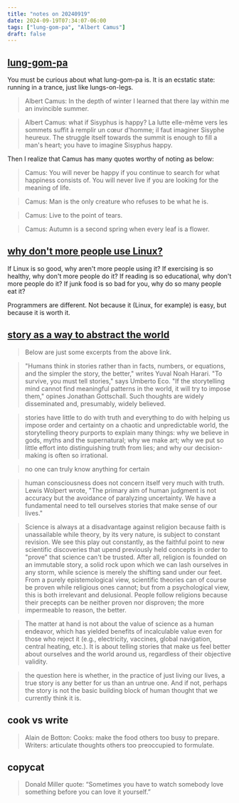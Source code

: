 ```yaml
---
title: "notes on 20240919"
date: 2024-09-19T07:34:07-06:00
tags: ["lung-gom-pa", "Albert Camus"]
draft: false
---
```


## [lung-gom-pa](https://theamericanscholar.org/how-to-live-with-dying/)

You must be curious about what lung-gom-pa is. It is an ecstatic state: running in a trance, just like lungs-on-legs. 

> Albert Camus: In the depth of winter I learned that there lay within me an invincible summer.

> Albert Camus: what if Sisyphus is happy? La lutte elle-même vers les sommets suffit à remplir un cœur d'homme; il faut imaginer Sisyphe heureux. The struggle itself towards the summit is enough to fill a man's heart; you have to imagine Sisyphus happy.

Then I realize that Camus has many quotes worthy of noting as below:

> Camus: You will never be happy if you continue to search for what happiness consists of. You will never live if you are looking for the meaning of life.

> Camus: Man is the only creature who refuses to be what he is.

> Camus: Live to the point of tears.

> Camus: Autumn is a second spring when every leaf is a flower.

## [why don't more people use Linux?](https://world.hey.com/dhh/why-don-t-more-people-use-linux-33b75f53)

If Linux is so good, why aren't more people using it?
If exercising is so healthy, why don't more people do it?
If reading is so educational, why don't more people do it?
If junk food is so bad for you, why do so many people eat it?

Programmers are different. Not because it (Linux, for example) is easy, but because it is worth it.

## [story as a way to abstract the world](https://worldblog.beechwindpress.com/storytelling.htm)

> Below are just some excerpts from the above link.

> "Humans think in stories rather than in facts, numbers, or equations, and the simpler the story, the better," writes Yuval Noah Harari. "To survive, you must tell stories," says Umberto Eco. "If the storytelling mind cannot find meaningful patterns in the world, it will try to impose them," opines Jonathan Gottschall. Such thoughts are widely disseminated and, presumably, widely believed.

> stories have little to do with truth and everything to do with helping us impose order and certainty on a chaotic and unpredictable world, the storytelling theory purports to explain many things: why we believe in gods, myths and the supernatural; why we make art; why we put so little effort into distinguishing truth from lies; and why our decision-making is often so irrational.

> no one can truly know anything for certain

> human consciousness does not concern itself very much with truth. Lewis Wolpert wrote, "The primary aim of human judgment is not accuracy but the avoidance of paralyzing uncertainty. We have a fundamental need to tell ourselves stories that make sense of our lives."

> Science is always at a disadvantage against religion because faith is unassailable while theory, by its very nature, is subject to constant revision. We see this play out constantly, as the faithful point to new scientific discoveries that upend previously held concepts in order to "prove" that science can't be trusted. After all, religion is founded on an immutable story, a solid rock upon which we can lash ourselves in any storm, while science is merely the shifting sand under our feet. From a purely epistemological view, scientific theories can of course be proven while religious ones cannot; but from a psychological view, this is both irrelevant and delusional. People follow religions because their precepts can be neither proven nor disproven; the more impermeable to reason, the better.

> The matter at hand is not about the value of science as a human endeavor, which has yielded benefits of incalculable value even for those who reject it (e.g., electricity, vaccines, global navigation, central heating, etc.). It is about telling stories that make us feel better about ourselves and the world around us, regardless of their objective validity.

> the question here is whether, in the practice of just living our lives, a true story is any better for us than an untrue one. And if not, perhaps the story is not the basic building block of human thought that we currently think it is.

## cook vs write

> Alain de Botton: Cooks: make the food others too busy to prepare. Writers: articulate thoughts others too preoccupied to formulate.

## copycat

> Donald Miller quote: “Sometimes you have to watch somebody love something before you can love it yourself.”


